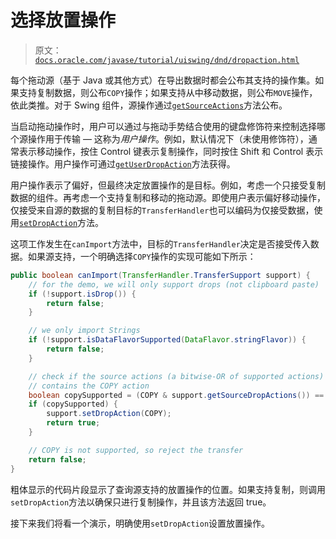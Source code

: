 # 选择放置操作

> 原文：[`docs.oracle.com/javase/tutorial/uiswing/dnd/dropaction.html`](https://docs.oracle.com/javase/tutorial/uiswing/dnd/dropaction.html)

每个拖动源（基于 Java 或其他方式）在导出数据时都会公布其支持的操作集。如果支持复制数据，则公布`COPY`操作；如果支持从中移动数据，则公布`MOVE`操作，依此类推。对于 Swing 组件，源操作通过[`getSourceActions`](https://docs.oracle.com/javase/8/docs/api/javax/swing/TransferHandler.html#getSourceActions-javax.swing.JComponent-)方法公布。

当启动拖动操作时，用户可以通过与拖动手势结合使用的键盘修饰符来控制选择哪个源操作用于传输 — 这称为*用户操作*。例如，默认情况下（未使用修饰符），通常表示移动操作，按住 Control 键表示复制操作，同时按住 Shift 和 Control 表示链接操作。用户操作可通过[`getUserDropAction`](https://docs.oracle.com/javase/8/docs/api/javax/swing/TransferHandler.TransferSupport.html#getUserDropAction--)方法获得。

用户操作表示了偏好，但最终决定放置操作的是目标。例如，考虑一个只接受复制数据的组件。再考虑一个支持复制和移动的拖动源。即使用户表示偏好移动操作，仅接受来自源的数据的复制目标的`TransferHandler`也可以编码为仅接受数据，使用[`setDropAction`](https://docs.oracle.com/javase/8/docs/api/javax/swing/TransferHandler.TransferSupport.html#setDropAction-int-)方法。

这项工作发生在`canImport`方法中，目标的`TransferHandler`决定是否接受传入数据。如果源支持，一个明确选择`COPY`操作的实现可能如下所示：

```java
public boolean canImport(TransferHandler.TransferSupport support) {
    // for the demo, we will only support drops (not clipboard paste)
    if (!support.isDrop()) {
        return false;
    }

    // we only import Strings
    if (!support.isDataFlavorSupported(DataFlavor.stringFlavor)) {
        return false;
    }

    // check if the source actions (a bitwise-OR of supported actions)
    // contains the COPY action
    boolean copySupported = (COPY & support.getSourceDropActions()) == COPY;
    if (copySupported) {
        support.setDropAction(COPY);
        return true;
    }

    // COPY is not supported, so reject the transfer
    return false;
}

```

粗体显示的代码片段显示了查询源支持的放置操作的位置。如果支持复制，则调用`setDropAction`方法以确保只进行复制操作，并且该方法返回 true。

接下来我们将看一个演示，明确使用`setDropAction`设置放置操作。

